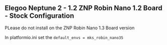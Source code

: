 ## Elegoo Neptune 2 - 1.2 ZNP Robin Nano 1.2 Board - Stock Configuration

PLease do not install on the ZNP Robin Nano 1.3 Board version

In platformio.ini set the  `default_envs = mks_robin_nano35`
